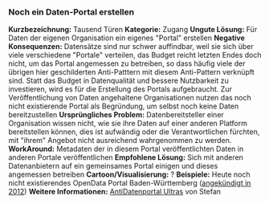 ### Noch ein Daten-Portal erstellen
**Kurzbezeichnung:** Tausend Türen
**Kategorie:** Zugang
**Ungute Lösung:** Für Daten der eigenen Organisation ein eigenes "Portal" erstellen
**Negative Konsequenzen:** Datensätze sind nur schwer auffindbar, weil sie sich über viele verschiedene "Portale" verteilen, das Budget reicht letzten Endes doch nicht, um das Portal angemessen zu betreiben, so dass häufig viele der übrigen hier geschilderten Anti-Patttern mit diesem Anti-Pattern verknüpft sind. Statt das Budget in Datenqualität und bessere Nutzbarkeit zu investieren, wird es für die Erstellung des Portals aufgebraucht. Zur Veröffentlichung von Daten angehaltene Organisationen nutzen das noch nicht existierende Portal als Begründung, um selbst noch keine Daten bereitzustellen
**Ursprüngliches Problem:** Datenbereitsteller einer Organisation wissen nicht, wie sie ihre Daten auf einer anderen Platform bereitstellen können, dies ist aufwändig oder die Verantwortlichen fürchten, mit "ihrem" Angebot nicht ausreichend wahrgenommen zu werden.
**WorkAround:** Metadaten der in diesem Portal veröffentlichten Daten in anderen Portale veröffentlichen
**Empfohlene Lösung:** Sich mit anderen Datenanbietern auf ein gemeinsames Portal einigen und dieses angemessen betreiben
**Cartoon/Visualisierung:** ?
**Beispiele:** Heute noch nicht existierendes OpenData Portal Baden-Württemberg ([angekündigt in 2012](https://www.politik-digital.de/news/open-data-plattform-in-baden-wuerttemberg-gestartet-13222/))
**Weitere Informationen:** [AntiDatenportal Ultras](https://stefan.bloggt.es/2020/07/anti-datenportal-ultras/) von Stefan